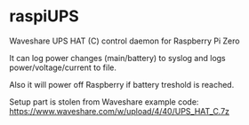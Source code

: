 # raspiUPS
Waveshare UPS HAT (C) control daemon for Raspberry Pi Zero

It can log power changes (main/battery) to syslog and logs power/voltage/current to file.

Also it will power off Raspberry if battery treshold is reached.

Setup part is stolen from Waveshare example code: https://www.waveshare.com/w/upload/4/40/UPS_HAT_C.7z

